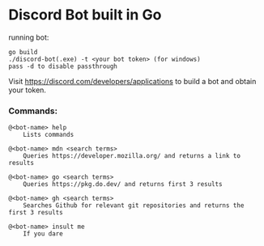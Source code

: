 # Discord Bot built in Go
running bot:
```
go build
./discord-bot(.exe) -t <your bot token> (for windows)
pass -d to disable passthrough
```
Visit https://discord.com/developers/applications to build a bot and obtain your token.

### Commands:
```
@<bot-name> help
    Lists commands

@<bot-name> mdn <search terms>
    Queries https://developer.mozilla.org/ and returns a link to results
    
@<bot-name> go <search terms>
    Queries https://pkg.do.dev/ and returns first 3 results
    
@<bot-name> gh <search terms>
    Searches Github for relevant git repositories and returns the first 3 results

@<bot-name> insult me
    If you dare
```